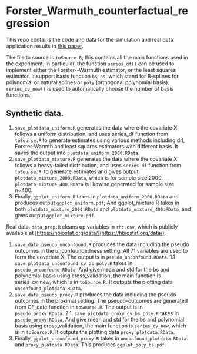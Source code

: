 # Forster_Warmuth_counterfactual_regression

This repo contains the code and data for the simulation and real data application results in [this paper](https://arxiv.org/abs/2307.16798).

The file to source is `toSource.R`, this contains all the main functions used in the experiment. In particular, the function `series_df()` can be used to implement either the Forster--Warmuth estimator, or the least squares estimator. It support basis function `bs`, `ns`, which stand for B-splines for polynomial or natural splines or `poly` (orthogonal polynomial basis). `series_cv_new()` is used to automatically choose the number of basis functions.


## Synthetic data.
1. `save_plotdata_uniform.R` generates the data where the covariate X follows a uniform distribution, and uses series_df function from `toSourse.R` to generate estimates using various methods including drl, Forster-Warmth and least squares estimators with different basis. It saves the output into `plotdata_uniform_2000.RData`.
2. `save_plotdata_mixture.R` generates the data where the covariate X follows a heavy-tailed distribution, and uses `series_df` function from `toSourse.R `to generate estimates and gives output `plotdata_mixture_2000.RData`, which is for sample size 2000. `plotdata_mixture_400.RData` is likewise generated for sample size n=400.
3. Finally, `ggplot_uniform.R` takes in `plotdata_uniform_2000.RData` and produces output `ggplot_uniform.pdf`; And ggplot_mixture.R takes in both `plotdata_mixture_2000.RData` and `plotdata_mixture_400.RData`, and gives output `ggplot_mixture.pdf`.

Real data.
`data_prep.R` cleans up variables in `rhc.csv`, which is publicly available at [https://hbiostat.org/data/](https://hbiostat.org/data/).
1. `save_data_pseudo_unconfound.R` produces the data including the pseudo outcomes in the unconfoundedness setting. All 71 variables are used to form the covariate X.  The output is in `pseudo_unconfound.RData`. 
1.1 `save_plotdata_unconfound_cv_bs_poly.R` takes in `pseudo_unconfound.RData`,
And give mean and std for the bs and polynomial basis using cross_validation, the main function is series_cv_new, which is in `toSource.R`. It outputs the plotting data `unconfound_plotdata.RData`.
2. `save_data_pseudo_proxy.R` produces the data including the pseudo outcomes in the proximal setting. The pseudo-outcomes are generated from CF_cate function in `toSourse.R`. The output is in `pseudo_proxy.RData`.
2.1. `save_plotdata_proxy_cv_bs_poly.R` takes in `pseudo_proxy.RData`,
And give mean and std for the bs and polynomial basis using cross_validation, the main function is `series_cv_new`, which is in `toSource.R`. It outputs the plotting data `proxy_plotdata.RData`.
3. Finally, `ggplot_unconfound_proxy.R` takes in `unconfound_plotdata.RData` and `proxy_plotdata.RData`. This produces `ggplot_poly_bs.pdf`.



